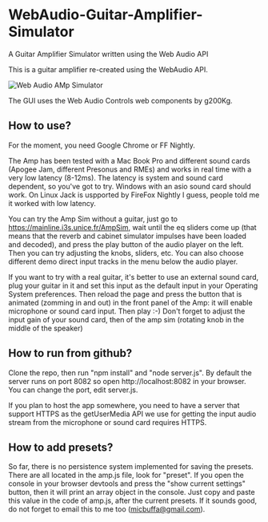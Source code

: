# WebAudio-Guitar-Amplifier-Simulator
A Guitar Amplifier Simulator written using the Web Audio API

This is a guitar amplifier re-created using the WebAudio API. 

![Web Audio AMp Simulator](http://i.imgur.com/WhImffj.jpg)

The GUI uses the Web Audio Controls web components by g200Kg.

How to use?
-----------

For the moment, you need Google Chrome or FF Nightly.

The Amp has been tested with a Mac Book Pro and different sound cards (Apogee Jam, different Presonus and RMEs) and works in real time with a very low latency (8-12ms). The latency is system and sound card dependent, so you've got to try. Windows with an asio sound card should work. On Linux Jack is uspported by FireFox Nightly I guess, people told me it worked with low latency.

You can try the Amp Sim without a guitar, just go to https://mainline.i3s.unice.fr/AmpSim, wait until the eq sliders come up (that
means that the reverb and cabinet simulator impulses have been loaded and decoded), and press the play button of the audio player on
the left. Then you can try adjusting the knobs, sliders, etc. You can also choose different demo direct input tracks in the menu below the audio player.

If you want to try with a real guitar, it's better to use an external sound card, plug your guitar in it and set this input as the
default input in your Operating System preferences. Then reload the page and press the button that is animated (zomming in and out) in
the front panel of the Amp: it will enable microphone or sound card input. Then play :-) Don't forget to adjust the input gain of your sound card, then of the amp sim (rotating knob in the middle of the speaker)

How to run from github?
-----------------------
Clone the repo, then run "npm install" and "node server.js". By default the server runs on port 8082 so open  http://localhost:8082 in
your browser. You can change the port, edit server.js.

If you plan to host the app somewhere, you need to have a server that support HTTPS as the getUserMedia API we use for getting the input audio stream from the microphone or sound card requires HTTPS.

How to add presets?
-------------------

So far, there is no persistence system implemented for saving the presets. There are all located in the amp.js file, look for "preset".
If you open the console in your browser devtools and press the "show current settings" button, then it will print an array object in the
console. Just copy and paste this value in the code of amp.js, after the current presets. If it sounds good, do not forget to email this
to me too (micbuffa@gmail.com).
